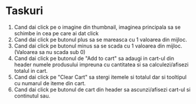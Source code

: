 # Taskuri

1. Cand dai click pe o imagine din thumbnail, imaginea principala sa se schimbe in cea pe care ai dat click
2. Cand dai click pe butonul plus sa se mareasca cu 1 valoarea din mijloc.
3. Cand dai click pe butonul minus sa se scada cu 1 valoarea din mijloc. (Valoarea sa nu scada sub 0)
4. Cand dai click pe butonul de "Add to cart" sa adaugi in cart-ul din header numele produsului impreuna cu cantitatea si sa calculezi/afisezi totalul in cart.
5. Cand dai click pe "Clear Cart" sa stergi itemele si totalul dar si tooltipul cu numarul de iteme din cart.
6. Cand dai click pe butonul de cart din header sa ascunzi/afisezi cart-ul si continutul sau.
